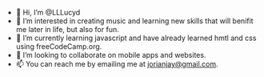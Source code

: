- 👋 Hi, I’m @LLLucyd
- 👀 I’m interested in creating music and learning new skills that will benifit me later in life, but also for fun.
- 🌱 I’m currently learning javascript and have already learned hmtl and css using freeCodeCamp.org.
- 💞️ I’m looking to collaborate on mobile apps and websites.
- 📫 You can reach me by emailing me at jorianjay@gmail.com. 

<!---
LLLucyd/LLLucyd is a ✨ special ✨ repository because its `README.md` (this file) appears on your GitHub profile.
You can click the Preview link to take a look at your changes.
--->
